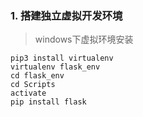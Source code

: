 ### 1. 搭建独立虚拟开发环境
> windows下虚拟环境安装
```
pip3 install virtualenv
virtualenv flask_env
cd flask_env
cd Scripts
activate
pip install flask
```
